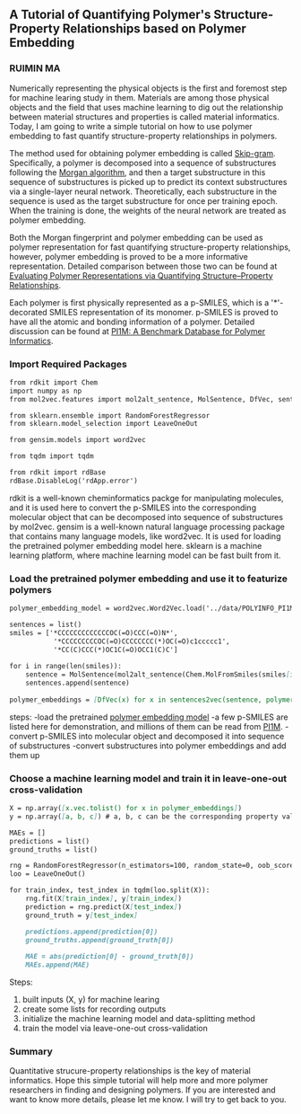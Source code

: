 ## A Tutorial of Quantifying Polymer's Structure-Property Relationships based on Polymer Embedding

### RUIMIN MA

Numerically representing the physical objects is the first and foremost step for machine learing study in them. Materials are among those physical objects and the field that uses machine learning to dig out the relationship between material structures and properties is called material informatics. Today, I am going to write a simple tutorial on how to use polymer embedding to fast quantify structure-property relationships in polymers. 

The method used for obtaining polymer embedding is called [Skip-gram](https://towardsdatascience.com/skip-gram-nlp-context-words-prediction-algorithm-5bbf34f84e0c). Specifically, a polymer is decomposed into a sequence of substructures following the [Morgan algorithm](https://pubs.acs.org/doi/abs/10.1021/ci100050t), and then a target substructure in this sequence of substructures is picked up to predict its context substructures via a single-layer neural network. Theoretically, each substructure in the sequence is used as the target substructure for once per training epoch. When the training is done, the weights of the neural network are treated as polymer embedding.

Both the Morgan fingerprint and polymer embedding can be used as polymer representation for fast quantifying structure-property relationships, however, polymer embedding is proved to be a more informative representation. Detailed comparison between those two can be found at [Evaluating Polymer Representations via Quantifying Structure–Property Relationships](https://pubs.acs.org/doi/abs/10.1021/acs.jcim.9b00358).

Each polymer is first physically represented as a p-SMILES, which is a '*'-decorated SMILES representation of its monomer. p-SMILES is proved to have all the atomic and bonding information of a polymer. Detailed discussion can be found at [PI1M: A Benchmark Database for Polymer Informatics](https://pubs.acs.org/doi/abs/10.1021/acs.jcim.0c00726).

### Import Required Packages
```markdown
from rdkit import Chem
import numpy as np 
from mol2vec.features import mol2alt_sentence, MolSentence, DfVec, sentences2vec 

from sklearn.ensemble import RandomForestRegressor
from sklearn.model_selection import LeaveOneOut

from gensim.models import word2vec

from tqdm import tqdm

from rdkit import rdBase
rdBase.DisableLog('rdApp.error')
```

rdkit is a well-known cheminformatics packge for manipulating molecules, and it is used here to convert the p-SMILES into the corresponding molecular object that can be decomposed into sequence of substructures by mol2vec. gensim is a well-known natural language processing package that contains many language models, like word2vec. It is used for loading the pretrained polymer embedding model here. sklearn is a machine learning platform, where machine learning model can be fast built from it.

### Load the pretrained polymer embedding and use it to featurize polymers

```markdown
polymer_embedding_model = word2vec.Word2Vec.load('../data/POLYINFO_PI1M.pkl')

sentences = list()
smiles = ['*CCCCCCCCCCCCCOC(=O)CCC(=O)N*', 
           '*CCCCCCCCCOC(=O)CCCCCCCC(*)OC(=O)c1ccccc1',
           '*CC(C)CCC(*)OC1C(=O)OCC1(C)C']
           
for i in range(len(smiles)):
    sentence = MolSentence(mol2alt_sentence(Chem.MolFromSmiles(smiles[i], 1))
    sentences.append(sentence)
    
polymer_embeddings = [DfVec(x) for x in sentences2vec(sentence, polymer_embedding_model, unseen='UNK')]
```
steps:
           -load the pretrained [polymer embedding model](https://drive.google.com/file/d/1_lfHWOLcV3VX37wN7kuBDFTAn6EYPQeD/view?usp=sharing)
           -a few p-SMILES are listed here for demonstration, and millions of them can be read from [PI1M](https://github.com/RUIMINMA1996/PI1M).
           -convert p-SMILES into molecular object and decomposed it into sequence of substructures
           -convert substructures into polymer embeddings and add them up

### Choose a machine learning model and train it in leave-one-out cross-validation
```markdown
X = np.array([x.vec.tolist() for x in polymer_embeddings])
y = np.array([a, b, c]) # a, b, c can be the corresponding property values

MAEs = []
predictions = list()
ground_truths = list()

rng = RandomForestRegressor(n_estimators=100, random_state=0, oob_score=False, n_jobs=-1)
loo = LeaveOneOut()

for train_index, test_index in tqdm(loo.split(X)):
    rng.fit(X[train_index], y[train_index])
    prediction = rng.predict(X[test_index])
    ground_truth = y[test_index]

    predictions.append(prediction[0])
    ground_truths.append(ground_truth[0])
    
    MAE = abs(prediction[0] - ground_truth[0])
    MAEs.append(MAE)
```
Steps:
1. built inputs (X, y) for machine learing
2. create some lists for recording outputs
3. initialize the machine learning model and data-splitting method
4. train the model via leave-one-out cross-validation

### Summary
Quantitative strucure-property relationships is the key of material informatics. Hope this simple tutorial will help more and more polymer researchers in finding and designing polymers. If you are interested and want to know more details, please let me know. I will try to get back to you.



